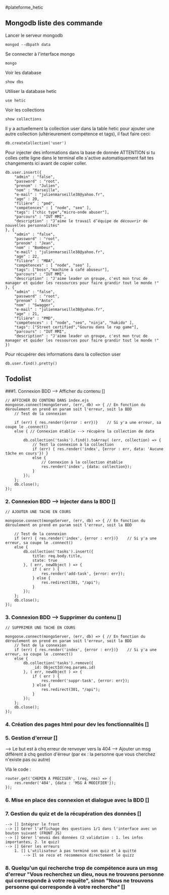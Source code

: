 #plateforme_hetic

## Mongodb liste des commande

Lancer le serveur mongodb
```
mongod --dbpath data
```

Se connecter à l'interface mongo
```
mongo
```
Voir les database
```
show dbs
```

Utiliser la database hetic
```
use hetic
```
Voir les collections
```
show collections
```

Il y a actuellement la collection user dans la table hetic pour ajouter une autre collection (ultérieurement compétence et tags), il faut faire ceci:
```
db.createCollection('user')
```

Pour injecter des informations dans la base de donnée ATTENTION si tu colles cette ligne dans le terminal elle s'active automatiquement fait tes changements ici avant de copier coller.
```
db.user.insert({ 
    "admin" : "false",
    "password" : "root",
    "prenom" : "Julien",
    "nom" : "Marseille",
    "e-mail" : "julienmarseille38@yahoo.fr",
    "age" : 20,
    "filière" : "pmd",
    "compétences" : [ "node", "seo" ],
    "tags": ["chic type","micro-onde abuser"],
    "parcours" : "IUT MMI",
    "description" : "J’aime le travail d’équipe de découvrir de nouvelles personnalités"
}, { 
    "admin" : "false",
    "password" : "root",
    "prenom" : "Jean",
    "nom" : "Bombeur",
    "e-mail" : "julienmarseille38@yahoo.fr",
    "age" : 22,
    "filière" : "MBA",
    "compétences" : [ "node", "seo" ],
    "tags": ["boss","machine à café abuseur"],
    "parcours" : "IUT MMI",
    "description" : "J'aime leader un groupe, c'est mon truc de manager et quider les ressources pour faire grandir tout le monde !"
}, { 
    "admin" : "false",
    "password" : "root",
    "prenom" : "Anto",
    "nom" : "Swagger",
    "e-mail" : "julienmarseille38@yahoo.fr",
    "age" : 21,
    "filière" : "PMD",
    "compétences" : [ "node", "seo", "ninja", "hakido" ],
    "tags": ["Street certified","Gourou dans le rap game"],
    "parcours" : "IUT MMI",
    "description" : "J'aime leader un groupe, c'est mon truc de manager et quider les ressources pour faire grandir tout le monde !"
})
```

Pour récupérer des informations dans la collection user
```
db.user.find().pretty()
```


## Todolist

###1. Connexion BDD --> Afficher du contenu []
```
// AFFICHER DU CONTENU DANS index.ejs
mongoose.connect(mongoServer, (err, db) => { // En fonction du déroulement on prend en param soit l'erreur, soit la BDD
    // Test de la connexion
        
    if (err) { res.render({error : err})}    // Si y'a une erreur, sa coupe le .connect()
    else { // Connexion établie --> récupère la collection de data

        db.collection('tasks').find().toArray( (err, collection) => {
            // Test la connexion à la collection
            if (err) { res.render('index', {error : err, data: 'Aucune tâche en cours'}) }
            else {
                // Connexion à la collection établie
                res.render('index', {data: collection});
            }
        });
    };
    db.close();
});
```


### 2. Connexion BDD --> Injecter dans la BDD []
```
// AJOUTER UNE TACHE EN COURS

mongoose.connect(mongoServer, (err, db) => { // En fonction du déroulement on prend en param soit l'erreur, soit la BDD
    
    // Test de la connexion
    if (err) { res.render('index', {error : err})}    // Si y'a une erreur, sa coupe le .connect()
    else {
        db.collection('tasks').insert({
            title: req.body.title,
            state: true
        }, ( err, newObject ) => {
            if ( err ) {
                res.render('add-task', {error: err});
            } else {
                res.redirect(301, "/api");
            }
        });
    };
    db.close();
});
```


### 3. Connexion BDD --> Supprimer du contenu []
```
// SUPPRIMER UNE TACHE EN COURS

mongoose.connect(mongoServer, (err, db) => { // En fonction du déroulement on prend en param soit l'erreur, soit la BDD
    // Test de la connexion
    if (err) { res.render('index', {error : err})}    // Si y'a une erreur, sa coupe le .connect()
    else {
        db.collection('tasks').remove({
            _id: ObjectId(req.params.id)
        }, ( err, newObject ) => {
            if ( err ) {
                res.render('suppr-task', {error: err});
            } else {
                res.redirect(301, "/api");
            }
        });
    };
    db.close();
});
```


### 4. Création des pages html pour dev les fonctionnalités []


### 5. Gestion d'erreur []
--> Le but est à chq erreur de renvoyer vers la 404
--> Ajouter un msg différent à chq gestion d'érreur (par ex : la personne que vous cherchez n'existe pas ou autre)

Vlà le code :
```
router.get('CHEMIN À PRÉCISER', (req, res) => { 
    res.render('404', {data : 'MSG À MODIFIER'});
});
```


### 6. Mise en place des connexion et dialogue avec la BDD []


### 7. Gestion du quiz et de la récupération des données []
    --> [] Intégrer le front 
    --> [] Gérer l'affichage des questions 1/1 dans l'interface avec un bouton suivant (FRONT JS)
    --> [] Gérer l'envoi des données (2 validation : 1. les infos importantes, 2. le quiz)
    --> [] Gérer les erreurs
        1. [] L'utilisateur à pas terminé son quiz et à quitté
            --> Il se reco et recommence directement le quizz

### 8. Quelqu'un qui recherche trop de compétence aura un msg d'erreur "Vous recherchez un dieu, nous ne trouvons personne qui corresponde à votre requête", sinon "Nous ne trouvons personne qui corresponde à votre recherche" []